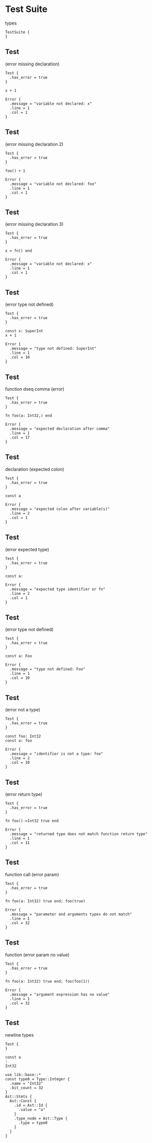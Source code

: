 # Test Suite
types

```cent
TestSuite {
}
```

## Test
(error missing declaration)

```cent
Test {
  .has_error = true
}
```

```akela
x + 1
```

```cent
Error {
  .message = "variable not declared: x"
  .line = 1
  .col = 1
}
```

## Test
(error missing declaration 2)

```cent
Test {
  .has_error = true
}
```

```akela
foo() + 1
```

```cent
Error {
  .message = "variable not declared: foo"
  .line = 1
  .col = 1
}
```

## Test
(error missing declaration 3)

```cent
Test {
  .has_error = true
}
```

```akela
x = fn() end
```

```cent
Error {
  .message = "variable not declared: x"
  .line = 1
  .col = 1
}
```

## Test
(error type not defined)

```cent
Test {
  .has_error = true
}
```

```akela
const x: SuperInt
x + 1
```

```cent
Error {
  .message = "type not defined: SuperInt"
  .line = 1
  .col = 10
}
```

## Test
function dseq comma (error)

```cent
Test {
  .has_error = true
}
```

```akela
fn foo(a: Int32,) end
```

```cent
Error {
  .message = "expected declaration after comma"
  .line = 1
  .col = 17
}
```

## Test
declaration (expected colon)

```cent
Test {
  .has_error = true
}
```

```akela
const a
```

```cent
Error {
  .message = "expected colon after variable(s)"
  .line = 2
  .col = 1
}
```

## Test
(error expected type)

```cent
Test {
  .has_error = true
}
```

```akela
const a:
```

```cent
Error {
  .message = "expected type identifier or fn"
  .line = 2
  .col = 1
}
```

## Test
(error type not defined)

```cent
Test {
  .has_error = true
}
```

```akela
const a: Foo
```

```cent
Error {
  .message = "type not defined: Foo"
  .line = 1
  .col = 10
}
```

## Test
(error not a type)

```cent
Test {
  .has_error = true
}
```

```akela
const foo: Int32
const a: foo
```

```cent
Error {
  .message = "identifier is not a type: foo"
  .line = 2
  .col = 10
}
```

## Test
(error return type)

```cent
Test {
  .has_error = true
}
```

```akela
fn foo()->Int32 true end
```

```cent
Error {
  .message = "returned type does not match function return type"
  .line = 1
  .col = 11
}
```

## Test
function call (error param)

```cent
Test {
  .has_error = true
}
```

```akela
fn foo(a: Int32) true end; foo(true)
```

```cent
Error {
  .message = "parameter and arguments types do not match"
  .line = 1
  .col = 32
}
```

## Test
function (error param no value)

```cent
Test {
  .has_error = true
}
```

```akela
fn foo(a: Int32) true end; foo(foo(1))
```

```cent
Error {
  .message = "argument expression has no value"
  .line = 1
  .col = 32
}
```

## Test
newline types

```cent
Test {
}
```

```akela
const a
:
Int32
```

```cent
use lib::base::*
const type0 = Type::Integer {
  .name = "Int32"
  .bit_count = 32
}
Ast::Stmts {
  Ast::Const {
    .id = Ast::Id {
      .value = "a"
    }
    .type_node = Ast::Type {
      .type = type0
    }
  }
}
```
